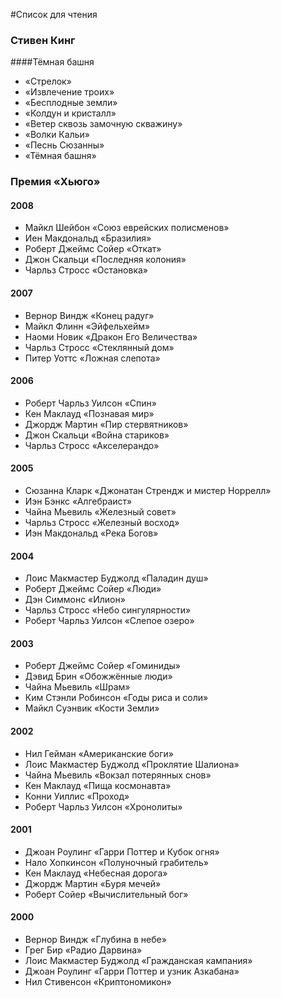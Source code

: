 #Список для чтения

### Стивен Кинг

####Тёмная башня

  * «Стрелок»
  * «Извлечение троих»
  * «Бесплодные земли»
  * «Колдун и кристалл»
  * «Ветер сквозь замочную скважину»
  * «Волки Кальи»
  * «Песнь Сюзанны»
  * «Тёмная башня»

### Премия «Хьюго»

#### 2008
  * Майкл Шейбон	«Союз еврейских полисменов»
  * Иен Макдональд	«Бразилия»
  * Роберт Джеймс Сойер	«Откат»
  * Джон Скальци	«Последняя колония»
  * Чарльз Стросс	«Остановка»

#### 2007
  * Вернор Виндж	«Конец радуг»
  * Майкл Флинн	«Эйфельхейм»
  * Наоми Новик	«Дракон Его Величества»
  * Чарльз Стросс	«Стеклянный дом»
  * Питер Уоттс	«Ложная слепота»

#### 2006
  * Роберт Чарльз Уилсон	«Спин»
  * Кен Маклауд	«Познавая мир»
  * Джордж Мартин	«Пир стервятников»
  * Джон Скальци	«Война стариков»
  * Чарльз Стросс	«Акселерандо»

#### 2005
  * Сюзанна Кларк «Джонатан Стрендж и мистер Норрелл»
  * Иэн Бэнкс «Алгебраист»
  * Чайна Мьевиль «Железный совет»
  * Чарльз Стросс «Железный восход»
  * Иэн Макдональд «Река Богов»

#### 2004
  * Лоис Макмастер Буджолд	«Паладин душ»
  * Роберт Джеймс Сойер	«Люди»
  * Дэн Симмонс	«Илион»
  * Чарльз Стросс	«Небо сингулярности»
  * Роберт Чарльз Уилсон	«Слепое озеро»

#### 2003
  * Роберт Джеймс Сойер	«Гоминиды»
  * Дэвид Брин	«Обожжённые люди»
  * Чайна Мьевиль	«Шрам»
  * Ким Стэнли Робинсон	«Годы риса и соли»
  * Майкл Суэнвик	«Кости Земли»

#### 2002
  * Нил Гейман	«Американские боги»
  * Лоис Макмастер Буджолд	«Проклятие Шалиона»
  * Чайна Мьевиль	«Вокзал потерянных снов»
  * Кен Маклауд	«Пища космонавта»
  * Конни Уиллис	«Проход»
  * Роберт Чарльз Уилсон	«Хронолиты»

#### 2001
  * Джоан Роулинг «Гарри Поттер и Кубок огня»
  * Нало Хопкинсон «Полуночный грабитель»
  * Кен Маклауд «Небесная дорога»
  * Джордж Мартин «Буря мечей»
  * Роберт Сойер «Вычислительный бог»

#### 2000
  * Вернор Виндж «Глубина в небе»
  * Грег Бир «Радио Дарвина»
  * Лоис Макмастер Буджолд «Гражданская кампания»
  * Джоан Роулинг «Гарри Поттер и узник Азкабана»
  * Нил Стивенсон «Криптономикон»
